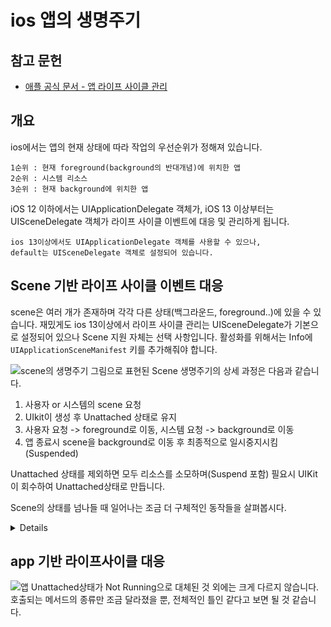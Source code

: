 # ios 앱의 생명주기

## 참고 문헌
- [애플 공식 문서 - 앱 라이프 사이클 관리](https://developer.apple.com/documentation/uikit/app_and_environment/managing_your_app_s_life_cycle/#2928645)

## 개요
ios에서는 앱의 현재 상태에 따라 작업의 우선순위가 정해져 있습니다. 

	1순위 : 현재 foreground(background의 반대개념)에 위치한 앱
	2순위 : 시스템 리소스
	3순위 : 현재 background에 위치한 앱
		 
iOS 12 이하에서는  UIApplicationDelegate 객체가, iOS 13 이상부터는 UISceneDelegate 객체가 라이프 사이클 이벤트에 대응 및 관리하게 됩니다.

	ios 13이상에서도 UIApplicationDelegate 객체를 사용할 수 있으나, 
	default는 UISceneDelegate 객체로 설정되어 있습니다.

## Scene 기반 라이프 사이클 이벤트 대응
scene은 여러 개가 존재하며 각각 다른 상태(백그라운드, foreground..)에 있을 수 있습니다. 
재밌게도 ios 13이상에서 라이프 사이클 관리는 UISceneDelegate가 기본으로 설정되어 있으나 Scene 지원 자체는 선택 사항입니다. 활성화를 위해서는 Info에 `UIApplicationSceneManifest` 키를 추가해줘야 합니다.

![scene의 생명주기](https://user-images.githubusercontent.com/116094622/230723552-47acb0b1-b09c-428a-a352-15aac66baf8c.png)
그림으로 표현된 Scene 생명주기의 상세 과정은 다음과 같습니다.
1. 사용자 or 시스템의 scene 요청
2. UIkit이 생성 후 Unattached 상태로 유지
3. 사용자 요청 -> foreground로 이동, 시스템 요청 -> background로 이동
4. 앱 종료시 scene을 background로 이동 후 최종적으로 일시중지시킴(Suspended)

Unattached 상태를 제외하면 모두 리소스를 소모하며(Suspend 포함) 필요시 UIKit이 회수하여 Unattached상태로 만듭니다.

Scene의 상태를 넘나들 때 일어나는 조금 더 구체적인 동작들을 살펴봅시다.
<div>
<details>

1. Unattached 상태의 Scene을 앱에 연결하면 Scene의 UI 초기 설정 후 필요한 데이터를 가져옵니다.
2. foreground-active 상태로 전환을 시도할 때, UI를 다시 설정하고 사용자와 상호작용할 준비를 합니다.
2-1. foreground 진입시 앱의 데이터 모델 업데이트

		먼저 Scene을 foreground-Inactive 상태로 전환시킵니다.
		active상태가 되기 전 준비단계라고 생각하시면 될 것 같습니다. 
		만약 scene이 unattached가 아닌 background 상태라면 `sceneWillEnterForeground(_:) `  메서드를 통해 전환시킬 수 있습니다.
		이후 리소스들을 로드하고 네트워크에서 데이터를 가져옵니다.
	2-2. 활성화 시 사용자 인터페이스 및 초기 작업 구성
	
		 UI를 표시하기 직전에 상태를 active로 전환합니다. 활성 상태에서는 ui 및 런타임 동작을 설정합니다.
		 SceneDidBecomeActive(_:) 메서드 내부에서 해당 동작들에 대한 로직을 처리하게 됩니다.
		 활성화는 UI 준비를 마무리하는 시간이기도 하기 때문에 활성화를 차단시키는 로직을 구현해서는 안됩니다.
	2-3. 뷰가 나타날 때 UI 관련 작업 시작
	
		활성화 방법(SceneDidBecomeActive)이 반환되면 UIKit은 모든 Scene을 표시합니다. 
		또 Scene의 뷰 컨트롤러에서 viewWillAppear(_:) 메서드를 사용하여 UI 최종 업데이트를 수행합니다. 	
3. foreground-active 상태에서 벗어날 때, 데이터를 저장하고 앱의 동작을 최소화할 준비를 합니다.
	3-1. 비활성화 시 앱의 동작 최소화
	
		백그라운드로 이동 전 active 상태를 Inactive 상태로 변경시키고, sceneWillResiginActive(_:) 메서드를 호출합니다. 메서드 내에서 사용자 데이터를 저장하고 모든 작업들을 중지시켜 앱을 가능한 '조용하게' 만듭니다.
	3-2. 백그라운드 진입시 리소스 해제

		백그라운드에 진입하면서 sceneDidEnterBackground(_:) 메서드를 호출하고, 
		앱의 공유 리소스 연결을 모두 해제하고 메모리에서도 해제시킵니다. 

	3-3. 앱 스냅샷을 위한 UI 준비
	
		백그라운드에 진입하고 UISceneDelegate 객체가 반환된 후 현재 UI에 대한 스냅샷을 찍습니다.
		스냅샷은 app switcher에 표시되고 foreground로 재전환될 시 일시적으로 표시하는데 쓰입니다.
		또 불필요한 객체나 민감한 정보가 UI에 포함되어 있다면 해제 및 제거해줍니다.
		어차피 foreground로 진입 준비를 하는 과정에서 새로 세팅해주기 때문에 걱정할 필요 없습니다.
	3-4. 백그라운드에서 중요 이벤트에 대한 처리
	
		일반적으로 백그라운드에서는 앱의 동작을 최소화하려고 하지만, 일부 기능에 한해 지원합니다.
		
			AirPlay 또는 Picture in Picture 비디오를 사용한 오디오 통신.
			위치 기반 서비스.
			VoIP.
			외부 액세서리와의 통신.
			Bluetooth LE 액세서리와의 통신
			서버 정기 업데이트
			APN(Apple 푸시 알림 서비스)
4. Scene 관련 이벤트 외에도 UIApplicationDelegate 객체를 사용한 앱의 실행에 대해서도 대응해야 합니다.
	4-1. 초기 스토리보드 제공(단, ios 14부터 첫 화면에서 정적 이미지 사용시 25MB미만 이어야 합니다. )
	4-2. application(_:willFinishLaunchingWithOptions:) 또는 application(_:didFinishLaunchingWithOptions:)를 앱 빌드시 호출했을 때 앱의 데이터를 초기화 시켜주도록 내부 로직을 구현합니다.
	4-3. 이 때 앱의 실행을 지연시킬 수 있는 작업은 비동기로 처리하거나 다른 쓰레드로 이동시킵니다.
	4-4. application(_:configurationForConnecting:options:)를 통해 scene을 생성한 목적을 application(_:willFinishLaunchingWithOptions:)에 전달합니다.
</details>
</div>

## app 기반 라이프사이클 대응
![앱](https://user-images.githubusercontent.com/116094622/230769328-21457bf7-9df8-4c9d-b950-f0a217ee00c0.png)
Unattached상태가 Not Running으로 대체된 것 외에는 크게 다르지 않습니다.
호출되는 메서드의 종류만 조금 달라졌을 뿐, 전체적인 틀인 같다고 보면 될 것 같습니다.
		
		